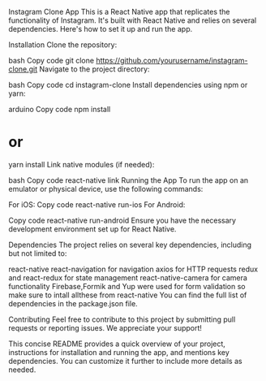 Instagram Clone App
This is a React Native app that replicates the functionality of Instagram. It's built with React Native and relies on several dependencies. Here's how to set it up and run the app.

Installation
Clone the repository:

bash
Copy code
git clone https://github.com/yourusername/instagram-clone.git
Navigate to the project directory:

bash
Copy code
cd instagram-clone
Install dependencies using npm or yarn:

arduino
Copy code
npm install
# or
yarn install
Link native modules (if needed):

bash
Copy code
react-native link
Running the App
To run the app on an emulator or physical device, use the following commands:

For iOS:
Copy code
react-native run-ios
For Android:


Copy code
react-native run-android
Ensure you have the necessary development environment set up for React Native.

Dependencies
The project relies on several key dependencies, including but not limited to:

react-native
react-navigation for navigation
axios for HTTP requests
redux and react-redux for state management
react-native-camera for camera functionality
Firebase,Formik and Yup were used for form validation so make sure to intall allthese from react-native
You can find the full list of dependencies in the package.json file.

Contributing
Feel free to contribute to this project by submitting pull requests or reporting issues. We appreciate your support!

This concise README provides a quick overview of your project, instructions for installation and running the app, and mentions key dependencies.
You can customize it further to include more details as needed.







